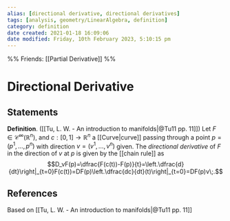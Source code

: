 ```yaml
---
alias: [directional derivative, directional derivatives]
tags: [analysis, geometry/LinearAlgebra, definition]
category: definition
date created: 2021-01-18 16:09:06
date modified: Friday, 10th February 2023, 5:10:15 pm
---
```

%%
Friends: [[Partial Derivative]]
%%

# Directional Derivative

## Statements

**Definition**. ([[Tu, L. W. - An introduction to manifolds|@Tu11 pp. 11]]) Let $F\in\mathcal{C}^\infty(\mathbb{R}^n)$, and $c:[0,1]\to\mathbb{R}^n$ a [[Curve|curve]] passing through a point $p=(p^1,\ldots,p^n)$ with direction $v=(v^1,\ldots,v^n)$ given. The _directional derivative_ of $F$ in the direction of $v$ at $p$ is given by the [[chain rule]] as
$$D_vF(p)=\dfrac{F(c(t))-F(p)}{t}=\left.\dfrac{d}{dt}\right|_{t=0}F(c(t))=DF(p)\left.\dfrac{dc}{dt}(t)\right|_{t=0}=DF(p)v\;.$$

## References

Based on [[Tu, L. W. - An introduction to manifolds|@Tu11 pp. 11]]